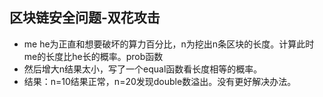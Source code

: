 ## 区块链安全问题-双花攻击
- me he为正直和想要破坏的算力百分比，n为挖出n条区块的长度。计算此时me的长度比he长的概率。prob函数
- 然后增大n结果太小，写了一个equal函数看长度相等的概率。
- 结果：n=10结果正常，n=20发现double数溢出。没有更好解决办法。
